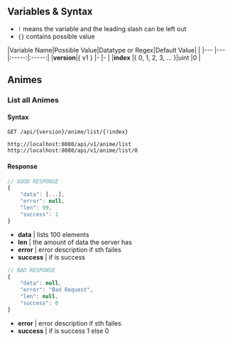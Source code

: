 ## Variables & Syntax
 - `!` means the variable and the leading slash can be left out 
 - `{}` contains possible value

|Variable Name|Possible Value|Datatype or Regex|Default Value|   |
|---        |---                |:-----:|:-----:|
|**version**|{ v1 }             |-      |-      |
|**index**  |{ 0, 1, 2, 3, ... }|uint   |0      |

## Animes
### List all Animes
#### Syntax
```
GET /api/{version}/anime/list/{!index}

http://localhost:8080/api/v1/anime/list
http://localhost:8080/api/v1/anime/list/0
```
#### Response
```js
// GOOD RESPONSE
{
    "data": [...],
    "error": null,
    "len": 99,
    "success": 1
}
```
- **data**      | lists 100 elements
- **len**       | the amount of data the server has
- **error**     | error description if sth failes
- **success**   | if is success

```js
// BAD RESPONSE
{
    "data": null,
    "error": "Bad Request",
    "len": null,
    "success": 0
}
```
- **error** | error description if sth failes
- **success** | if is success 1 else 0
